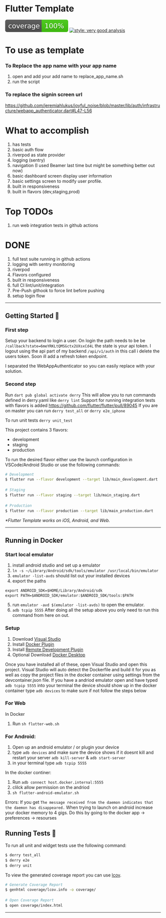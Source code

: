 # Flutter Template

![coverage][coverage_badge]
[![style: very good analysis][very_good_analysis_badge]][very_good_analysis_link]


# To use as template

### To Replace the app name with your app name
1) open and add your add name to replace_app_name.sh
2) run the script

### To replace the signin screen url
https://github.com/jeremiahlukus/joyful_noise/blob/master/lib/auth/infrastructure/webapp_authenticator.dart#L47-L56

# What to accomplish
1) has tests
2) basic auth flow
3) riverpod as state provider
4) logging (sentry)
5) navigation (I used Beamer last time but might be something better out now)
6) basic dashboard screen display user information
7) basic settings screen to modify user profile.
8) built in responsiveness
9) built in flavors (dev,staging,prod)


# Top TODOs
1) run web integration tests in github actions


# DONE
1) full test suite running in github actions
2) logging with sentry monitoring
3) riverpod
4) Flavors configured
5) built in responsiveness
6) full CI lint/unit/integration
7) Pre-Push githook to force lint before pushing
8) setup login flow

---

## Getting Started 🚀

### First step
Setup your backend to login a user.
On login the path needs to be be `/callback?state=6meYRKLtQMSGctx2UXsxCd4L`
the state is your api token.
I logout using the api part of my backend `/api/v1/auth` in this call i delete the users token.
Soon ill add a refresh token endpoint.

I separated the WebAppAuthenticator so you can easily replace with your solution.

### Second step
Run `dart pub global activate derry`
This will allow you to run commands defined in derry.yaml like `derry lint`
Support for running integration tests with flavors is added
https://github.com/flutter/flutter/pull/89045
If you are on master you can run `derry test_all` or `derry e2e_iphone`

To run unit tests `derry unit_test`

This project contains 3 flavors:

- development
- staging
- production

To run the desired flavor either use the launch configuration in VSCode/Android Studio or use the following commands:

```sh
# Development
$ flutter run --flavor development --target lib/main_development.dart

# Staging
$ flutter run --flavor staging --target lib/main_staging.dart

# Production
$ flutter run --flavor production --target lib/main_production.dart
```

_\*Flutter Template works on iOS, Android, and Web._

---

## Running in Docker

### Start local emulator
1) install android studio and set up a emulator
2) `ln -s ~/Library/Android/sdk/tools/emulator /usr/local/bin/emulator`
3) `emulator -list-avds` should list out your installed devices
4) export the paths
```
export ANDROID_SDK=$HOME/Library/Android/sdk
export PATH=$ANDROID_SDK/emulator:$ANDROID_SDK/tools:$PATH

```
5) run `emulator -avd $(emulator -list-avds)` to open the emulator.
6) `adb tcpip 5555`
After doing all the setup above you only need to run this command from here on out.



### Setup
1) Download [Visual Studio](https://code.visualstudio.com/)
2) Install [Docker Plugin](https://marketplace.visualstudio.com/items?itemName=ms-azuretools.vscode-docker)
3) Install [Remote Development Plugin](https://marketplace.visualstudio.com/items?itemName=ms-vscode-remote.vscode-remote-extensionpack)
4) Optional Download [Docker Desktop](https://www.docker.com/products/docker-desktop)

Once you have installed all of these, open Visual Studio and open this project. Visual Studio will auto detect the Dockerfile and build it for you as well as copy the project files in the docker container using settings from the devcontainer.json file. If you have a andriod emulator open and have typed `adb tcpip 5555` into your terminal the device should show up in the docker container type `adb devices` to make sure if not follow the steps below

### For Web
In Docker
1) Run `sh flutter-web.sh `


### For Android:
1) Open up an android emulator / or plugin your device
2) type `adb devices` and make sure the device shows if it doesnt kill and restart your server `adb kill-server` & `adb start-server`
3) in your terminal type `adb tcpip 5555`

In the docker continer:
1) Run `adb connect host.docker.internal:5555`
2) clilck allow permission on the andriod
3) `sh flutter-android-emulator.sh`


Errors:
If you get `The message received from the daemon indicates that the daemon has disappeared.` When trying to launch on android increase your docker memory to 4 gigs. Do this by going to the docker app -> preferences -> resourses


## Running Tests 🧪

To run all unit and widget tests use the following command:

```sh
$ derry test_all
$ derry e2e
$ derry unit
```

To view the generated coverage report you can use [lcov](https://github.com/linux-test-project/lcov).

```sh
# Generate Coverage Report
$ genhtml coverage/lcov.info -o coverage/

# Open Coverage Report
$ open coverage/index.html
```

---


[coverage_badge]: coverage_badge.svg
[flutter_localizations_link]: https://api.flutter.dev/flutter/flutter_localizations/flutter_localizations-library.html
[internationalization_link]: https://flutter.dev/docs/development/accessibility-and-localization/internationalization
[license_badge]: https://img.shields.io/badge/license-MIT-blue.svg
[license_link]: https://opensource.org/licenses/MIT
[very_good_analysis_badge]: https://img.shields.io/badge/style-very_good_analysis-B22C89.svg
[very_good_analysis_link]: https://pub.dev/packages/very_good_analysis
[very_good_cli_link]: https://github.com/VeryGoodOpenSource/very_good_cli
